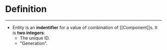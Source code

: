 # Definition
---
- Entity is an **indentifier** for a value of combination of [[Component]]s. It is **two integers**:
	- The unique ID.
	- "Generation". 